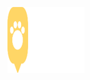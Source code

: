 <p align="center">
  <a>
    <img src="web/src/images/Logo.svg" height="150" width="175" alt="Unform" />
  </a>
</p>
